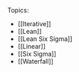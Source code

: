 Topics:
- [[Iterative]]
- [[Lean]]
- [[Lean Six Sigma]]
- [[Linear]]
- [[Six Sigma]]
- [[Waterfall]]